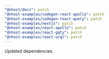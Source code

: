 ```yaml
---
"@nhost/docs": patch
"@nhost-examples/codegen-react-apollo": patch
"@nhost-examples/codegen-react-query": patch
"@nhost-examples/nextjs": patch
"@nhost-examples/react-apollo": patch
"@nhost-examples/react-gqty": patch
"@nhost-examples/react-urql": patch
---
```


Updated dependencies.
